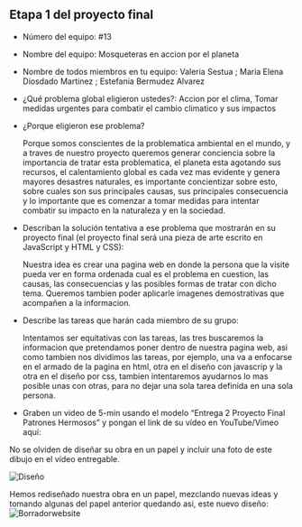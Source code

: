 ## Etapa 1 del proyecto final

- Número del equipo: #13
- Nombre del equipo: Mosqueteras en accion por el planeta 

- Nombre de todos miembros en tu equipo: Valeria Sestua ; Maria Elena Diosdado Martinez ; Estefania Bermudez Alvarez 

- ¿Qué problema global eligieron ustedes?: Accion por el clima, Tomar medidas urgentes para combatir el cambio climatico y sus impactos

- ¿Porque eligieron ese problema? 

  Porque somos conscientes de la problematica ambiental en el mundo, y a traves de nuestro proyecto queremos generar conciencia sobre la importancia de tratar esta problematica,     el planeta esta agotando sus recursos, el calentamiento global es cada vez mas evidente y genera mayores desastres naturales, es importante concientizar sobre esto, sobre cuales   son sus principales causas, sus principales consecuencia y lo importante que es comenzar a tomar medidas para intentar combatir su impacto en la naturaleza y en la sociedad.

- Describan la solución tentativa a ese problema que mostrarán en su proyecto final (el proyecto final será una pieza de arte escrito en JavaScript y HTML y CSS):

  Nuestra idea es crear una pagina web en donde la persona que la visite pueda ver en forma ordenada cual es el problema en cuestion, las causas, las consecuencias y las posibles   formas de tratar con dicho tema. Queremos tambien poder aplicarle imagenes demostrativas que acompañen a la informacion. 

- Describe las tareas que harán cada miembro de su grupo: 

  Intentamos ser equitativas con las tareas, las tres buscaremos la informacion que pretendamos poner dentro de nuestra pagina web, asi como tambien nos dividimos las tareas, por   ejemplo, una va a enfocarse en el armado de la pagina en html, otra en el diseño con javascrip y la otra en el diseño por css, tambien intentaremos ayudarnos lo mas               posible unas con otras, para no dejar una sola tarea definida en una sola persona. 

- Graben un video de 5-min usando el modelo “Entrega 2 Proyecto Final Patrones Hermosos” y pongan el link de su vídeo en YouTube/Vimeo aquí:

No se olviden de diseñar su obra en un papel y incluir una foto de este dibujo en el vídeo entregable.

![Diseño](https://user-images.githubusercontent.com/91492174/136846946-1ec26013-3366-4df5-8cf2-742787afa3a3.jpg)

Hemos rediseñado nuestra obra en un papel, mezclando nuevas ideas y tomando algunas del papel anterior quedando asi, este nuevo diseño:
![Borradorwebsite](https://user-images.githubusercontent.com/89166860/137370852-e8088003-8274-471d-b501-f8f2e0558842.jpeg)
